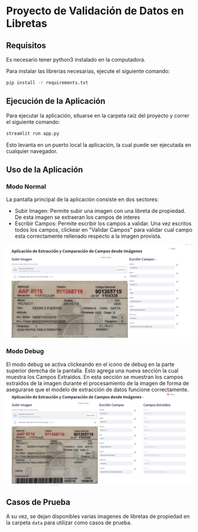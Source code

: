 # Proyecto de Validación de Datos en Libretas


## Requisitos

Es necesario tener python3 instalado en la computadora. 

Para instalar las librerias necesarias, ejecute el siguiente comando:

```bash
pip install -r requirements.txt
```

## Ejecución de la Aplicación

Para ejecutar la aplicación, situarse en la carpeta raíz del proyecto y correr el siguiente comando:

```bash
streamlit run app.py
```

Esto levanta en un puerto local la aplicación, la cual puede ser ejecutada en cualquier navegador.

## Uso de la Aplicación

### Modo Normal

La pantalla principal de la aplicación consiste en dos sectores:

- Subir Imagen: Permite subir una imagen con una libreta de propiedad. De esta imagen se extraeran los campos de interes
- Escribir Campos: Permite escribir los campos a validar. Una vez escritos todos los campos, clickear en "Validar Campos" para validar cual campo esta correctamente rellenado respecto a la imagen provista.  



![alt text](imgs/normal.png)

### Modo Debug

El modo debug se activa clickeando en el icono de debug en la parte superior derecha de la pantalla. Esto agrega una nueva sección la cual muestra los Campos Extraidos. En esta sección se muestran los campos extraidos de la imagen durante el procesamiento de la imagen de forma de asegurarse que el modelo de extracción de datos funcione correctamente. 
![alt text](imgs/debug.png)


## Casos de Prueba

A su vez, se dejan disponibles varias imagenes de libretas de propiedad en la carpeta `data` para utilizar como casos de prueba.
